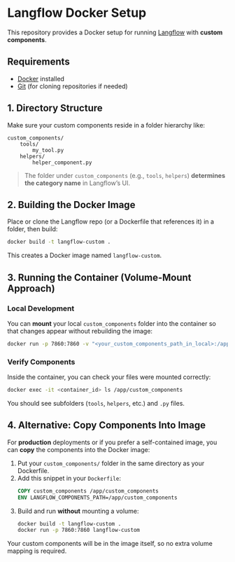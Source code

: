 # Langflow Docker Setup

This repository provides a Docker setup for running [Langflow](https://github.com/langflow-ai/langflow) with **custom components**.

## Requirements
- [Docker](https://docs.docker.com/get-docker/) installed
- [Git](https://git-scm.com/) (for cloning repositories if needed)

## 1. Directory Structure

Make sure your custom components reside in a folder hierarchy like:
```
custom_components/
    tools/
        my_tool.py
    helpers/
        helper_component.py
```
> The folder under `custom_components` (e.g., `tools`, `helpers`) **determines the category name** in Langflow’s UI.

## 2. Building the Docker Image

Place or clone the Langflow repo (or a Dockerfile that references it) in a folder, then build:

```bash
docker build -t langflow-custom .
```

This creates a Docker image named `langflow-custom`.

## 3. Running the Container (Volume-Mount Approach)

### Local Development

You can **mount** your local `custom_components` folder into the container so that changes appear without rebuilding the image:

```bash
docker run -p 7860:7860 -v "<your_custom_components_path_in_local>:/app/custom_components" langflow-custom
```

### Verify Components
Inside the container, you can check your files were mounted correctly:
```bash
docker exec -it <container_id> ls /app/custom_components
```
You should see subfolders (`tools`, `helpers`, etc.) and `.py` files.

## 4. Alternative: Copy Components Into Image

For **production** deployments or if you prefer a self-contained image, you can **copy** the components into the Docker image:

1. Put your `custom_components/` folder in the same directory as your Dockerfile.
2. Add this snippet in your `Dockerfile`:
   ```dockerfile
   COPY custom_components /app/custom_components
   ENV LANGFLOW_COMPONENTS_PATH=/app/custom_components
   ```
3. Build and run **without** mounting a volume:
   ```bash
   docker build -t langflow-custom .
   docker run -p 7860:7860 langflow-custom
   ```

Your custom components will be in the image itself, so no extra volume mapping is required.
